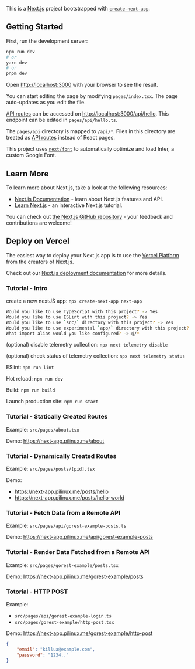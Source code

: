 This is a [Next.js](https://nextjs.org/) project bootstrapped with [`create-next-app`](https://github.com/vercel/next.js/tree/canary/packages/create-next-app).

## Getting Started

First, run the development server:

```bash
npm run dev
# or
yarn dev
# or
pnpm dev
```

Open [http://localhost:3000](http://localhost:3000) with your browser to see the result.

You can start editing the page by modifying `pages/index.tsx`. The page auto-updates as you edit the file.

[API routes](https://nextjs.org/docs/api-routes/introduction) can be accessed on [http://localhost:3000/api/hello](http://localhost:3000/api/hello). This endpoint can be edited in `pages/api/hello.ts`.

The `pages/api` directory is mapped to `/api/*`. Files in this directory are treated as [API routes](https://nextjs.org/docs/api-routes/introduction) instead of React pages.

This project uses [`next/font`](https://nextjs.org/docs/basic-features/font-optimization) to automatically optimize and load Inter, a custom Google Font.

## Learn More

To learn more about Next.js, take a look at the following resources:

- [Next.js Documentation](https://nextjs.org/docs) - learn about Next.js features and API.
- [Learn Next.js](https://nextjs.org/learn) - an interactive Next.js tutorial.

You can check out [the Next.js GitHub repository](https://github.com/vercel/next.js/) - your feedback and contributions are welcome!

## Deploy on Vercel

The easiest way to deploy your Next.js app is to use the [Vercel Platform](https://vercel.com/new?utm_medium=default-template&filter=next.js&utm_source=create-next-app&utm_campaign=create-next-app-readme) from the creators of Next.js.

Check out our [Next.js deployment documentation](https://nextjs.org/docs/deployment) for more details.

### Tutorial - Intro

create a new nextJS app: `npx create-next-app next-app`

```bash
Would you like to use TypeScript with this project? -> Yes
Would you like to use ESLint with this project? -> Yes
Would you like to use `src/` directory with this project? -> Yes
Would you like to use experimental `app/` directory with this project? -> no
What import alias would you like configured? -> @/*
```

(optional) disable telemetry collection: `npx next telemetry disable`

(optional) check status of telemetry collection: `npx next telemetry status`

ESlint: `npm run lint`

Hot reload: `npm run dev`

Build: `npm run build`

Launch production site: `npm run start`

### Tutorial - Statically Created Routes

Example: `src/pages/about.tsx`

Demo: https://next-app.pilinux.me/about

### Tutorial - Dynamically Created Routes

Example: `src/pages/posts/[pid].tsx`

Demo:
- https://next-app.pilinux.me/posts/hello
- https://next-app.pilinux.me/posts/hello-world

### Tutorial - Fetch Data from a Remote API

Example: `src/pages/api/gorest-example-posts.ts`

Demo: https://next-app.pilinux.me/api/gorest-example-posts

### Tutorial - Render Data Fetched from a Remote API

Example: `src/pages/gorest-example/posts.tsx`

Demo: https://next-app.pilinux.me/gorest-example/posts

### Totorial - HTTP POST

Example:
- `src/pages/api/gorest-example-login.ts`
- `src/pages/gorest-example/http-post.tsx`

Demo: https://next-app.pilinux.me/gorest-example/http-post

```JSON
{
    "email": "killua@example.com",
    "password": "1234.."
}
```
